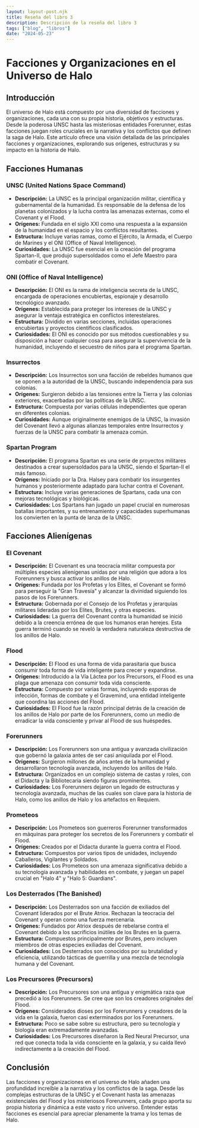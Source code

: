 ```yaml
---
layout: layout-post.njk
title: Reseña del libro 3
description: Descripción de la reseña del libro 3
tags: ["blog", "libros"]
date: "2024-05-23"
---
```


# Facciones y Organizaciones en el Universo de Halo

## Introducción

El universo de Halo está compuesto por una diversidad de facciones y organizaciones, cada una con su propia historia, objetivos y estructuras. Desde la poderosa UNSC hasta las misteriosas entidades Forerunner, estas facciones juegan roles cruciales en la narrativa y los conflictos que definen la saga de Halo. Este artículo ofrece una visión detallada de las principales facciones y organizaciones, explorando sus orígenes, estructuras y su impacto en la historia de Halo.

## Facciones Humanas

### UNSC (United Nations Space Command)

- **Descripción:** La UNSC es la principal organización militar, científica y gubernamental de la humanidad. Es responsable de la defensa de los planetas colonizados y la lucha contra las amenazas externas, como el Covenant y el Flood.
- **Orígenes:** Fundada en el siglo XXI como una respuesta a la expansión de la humanidad en el espacio y los conflictos resultantes.
- **Estructura:** Incluye varias ramas, como el Ejército, la Armada, el Cuerpo de Marines y el ONI (Office of Naval Intelligence).
- **Curiosidades:** La UNSC fue esencial en la creación del programa Spartan-II, que produjo supersoldados como el Jefe Maestro para combatir el Covenant.

### ONI (Office of Naval Intelligence)

- **Descripción:** El ONI es la rama de inteligencia secreta de la UNSC, encargada de operaciones encubiertas, espionaje y desarrollo tecnológico avanzado.
- **Orígenes:** Establecida para proteger los intereses de la UNSC y asegurar la ventaja estratégica en conflictos interestelares.
- **Estructura:** Dividido en varias secciones, incluidas operaciones encubiertas y proyectos científicos clasificados.
- **Curiosidades:** El ONI es conocido por sus métodos cuestionables y su disposición a hacer cualquier cosa para asegurar la supervivencia de la humanidad, incluyendo el secuestro de niños para el programa Spartan.

### Insurrectos

- **Descripción:** Los Insurrectos son una facción de rebeldes humanos que se oponen a la autoridad de la UNSC, buscando independencia para sus colonias.
- **Orígenes:** Surgieron debido a las tensiones entre la Tierra y las colonias exteriores, exacerbadas por las políticas de la UNSC.
- **Estructura:** Compuesta por varias células independientes que operan en diferentes colonias.
- **Curiosidades:** Aunque originalmente enemigos de la UNSC, la invasión del Covenant llevó a algunas alianzas temporales entre Insurrectos y fuerzas de la UNSC para combatir la amenaza común.

### Spartan Program

- **Descripción:** El programa Spartan es una serie de proyectos militares destinados a crear supersoldados para la UNSC, siendo el Spartan-II el más famoso.
- **Orígenes:** Iniciado por la Dra. Halsey para combatir los insurgentes humanos y posteriormente adaptado para luchar contra el Covenant.
- **Estructura:** Incluye varias generaciones de Spartans, cada una con mejoras tecnológicas y biológicas.
- **Curiosidades:** Los Spartans han jugado un papel crucial en numerosas batallas importantes, y su entrenamiento y capacidades superhumanas los convierten en la punta de lanza de la UNSC.

## Facciones Alienígenas

### El Covenant

- **Descripción:** El Covenant es una teocracia militar compuesta por múltiples especies alienígenas unidas por una religión que adora a los Forerunners y busca activar los anillos de Halo.
- **Orígenes:** Fundada por los Profetas y los Elites, el Covenant se formó para perseguir la "Gran Travesía" y alcanzar la divinidad siguiendo los pasos de los Forerunners.
- **Estructura:** Gobernada por el Consejo de los Profetas y jerarquías militares lideradas por los Elites, Brutes, y otras especies.
- **Curiosidades:** La guerra del Covenant contra la humanidad se inició debido a la creencia errónea de que los humanos eran herejes. Esta guerra terminó cuando se reveló la verdadera naturaleza destructiva de los anillos de Halo.

### Flood

- **Descripción:** El Flood es una forma de vida parasitaria que busca consumir toda forma de vida inteligente para crecer y expandirse.
- **Orígenes:** Introducido a la Vía Láctea por los Precursors, el Flood es una plaga que amenaza con consumir toda vida consciente.
- **Estructura:** Compuesto por varias formas, incluyendo esporas de infección, formas de combate y el Gravemind, una entidad inteligente que coordina las acciones del Flood.
- **Curiosidades:** El Flood fue la razón principal detrás de la creación de los anillos de Halo por parte de los Forerunners, como un medio de erradicar la vida consciente y privar al Flood de sus huéspedes.

### Forerunners

- **Descripción:** Los Forerunners son una antigua y avanzada civilización que gobernó la galaxia antes de ser casi aniquilada por el Flood.
- **Orígenes:** Surgieron millones de años antes de la humanidad y desarrollaron tecnología avanzada, incluyendo los anillos de Halo.
- **Estructura:** Organizados en un complejo sistema de castas y roles, con el Didacta y la Bibliotecaria siendo figuras prominentes.
- **Curiosidades:** Los Forerunners dejaron un legado de estructuras y tecnología avanzada, muchas de las cuales son clave para la historia de Halo, como los anillos de Halo y los artefactos en Requiem.

### Prometeos

- **Descripción:** Los Prometeos son guerreros Forerunner transformados en máquinas para proteger los secretos de los Forerunners y combatir el Flood.
- **Orígenes:** Creados por el Didacta durante la guerra contra el Flood.
- **Estructura:** Compuestos por varios tipos de unidades, incluyendo Caballeros, Vigilantes y Soldados.
- **Curiosidades:** Los Prometeos son una amenaza significativa debido a su tecnología avanzada y habilidades en combate, y juegan un papel crucial en "Halo 4" y "Halo 5: Guardians".

### Los Desterrados (The Banished)

- **Descripción:** Los Desterrados son una facción de exiliados del Covenant liderados por el Brute Atriox. Rechazan la teocracia del Covenant y operan como una fuerza mercenaria.
- **Orígenes:** Fundados por Atriox después de rebelarse contra el Covenant debido a los sacrificios inútiles de los Brutes en la guerra.
- **Estructura:** Compuestos principalmente por Brutes, pero incluyen miembros de otras especies exiliadas del Covenant.
- **Curiosidades:** Los Desterrados son conocidos por su brutalidad y eficiencia, utilizando tácticas de guerrilla y una mezcla de tecnología humana y del Covenant.

### Los Precursores (Precursors)

- **Descripción:** Los Precursores son una antigua y enigmática raza que precedió a los Forerunners. Se cree que son los creadores originales del Flood.
- **Orígenes:** Considerados dioses por los Forerunners y creadores de la vida en la galaxia, fueron casi exterminados por los Forerunners.
- **Estructura:** Poco se sabe sobre su estructura, pero su tecnología y biología eran extremadamente avanzadas.
- **Curiosidades:** Los Precursores diseñaron la Red Neural Precursor, una red que conecta toda la vida consciente en la galaxia, y su caída llevó indirectamente a la creación del Flood.

## Conclusión

Las facciones y organizaciones en el universo de Halo añaden una profundidad increíble a la narrativa y los conflictos de la saga. Desde las complejas estructuras de la UNSC y el Covenant hasta las amenazas existenciales del Flood y los misteriosos Forerunners, cada grupo aporta su propia historia y dinámica a este vasto y rico universo. Entender estas facciones es esencial para apreciar plenamente la trama y los temas de Halo.

